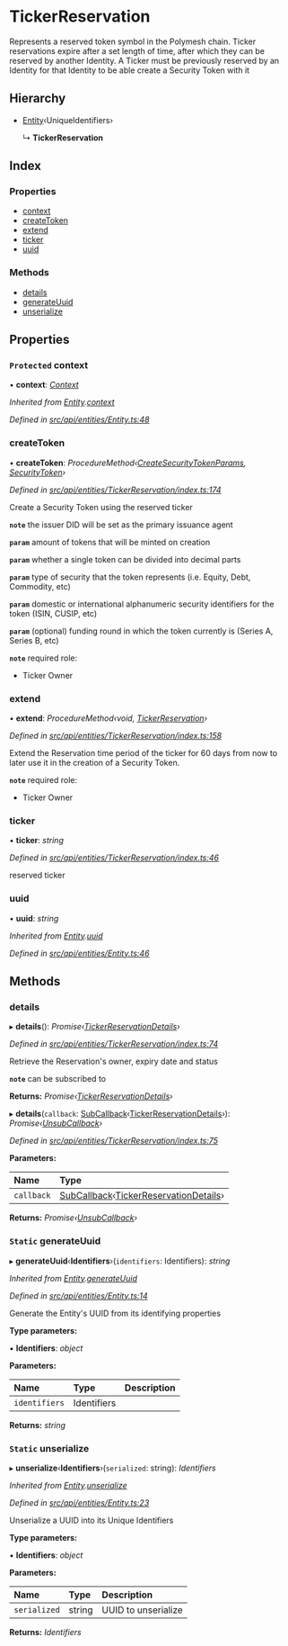 # TickerReservation

Represents a reserved token symbol in the Polymesh chain. Ticker reservations expire after a set length of time, after which they can be reserved by another Identity. A Ticker must be previously reserved by an Identity for that Identity to be able create a Security Token with it

## Hierarchy

* [Entity](entity.md)‹UniqueIdentifiers›

  ↳ **TickerReservation**

## Index

### Properties

* [context](tickerreservation.md#protected-context)
* [createToken](tickerreservation.md#createtoken)
* [extend](tickerreservation.md#extend)
* [ticker](tickerreservation.md#ticker)
* [uuid](tickerreservation.md#uuid)

### Methods

* [details](tickerreservation.md#details)
* [generateUuid](tickerreservation.md#static-generateuuid)
* [unserialize](tickerreservation.md#static-unserialize)

## Properties

### `Protected` context

• **context**: [_Context_](context.md)

_Inherited from_ [_Entity_](entity.md)_._[_context_](entity.md#protected-context)

_Defined in_ [_src/api/entities/Entity.ts:48_](https://github.com/PolymathNetwork/polymesh-sdk/blob/a0872cf4/src/api/entities/Entity.ts#L48)

### createToken

• **createToken**: _ProcedureMethod‹_[_CreateSecurityTokenParams_](../interfaces/createsecuritytokenparams.md)_,_ [_SecurityToken_](securitytoken.md)_›_

_Defined in_ [_src/api/entities/TickerReservation/index.ts:174_](https://github.com/PolymathNetwork/polymesh-sdk/blob/a0872cf4/src/api/entities/TickerReservation/index.ts#L174)

Create a Security Token using the reserved ticker

**`note`** the issuer DID will be set as the primary issuance agent

**`param`** amount of tokens that will be minted on creation

**`param`** whether a single token can be divided into decimal parts

**`param`** type of security that the token represents \(i.e. Equity, Debt, Commodity, etc\)

**`param`** domestic or international alphanumeric security identifiers for the token \(ISIN, CUSIP, etc\)

**`param`** \(optional\) funding round in which the token currently is \(Series A, Series B, etc\)

**`note`** required role:

* Ticker Owner

### extend

• **extend**: _ProcedureMethod‹void,_ [_TickerReservation_](tickerreservation.md)_›_

_Defined in_ [_src/api/entities/TickerReservation/index.ts:158_](https://github.com/PolymathNetwork/polymesh-sdk/blob/a0872cf4/src/api/entities/TickerReservation/index.ts#L158)

Extend the Reservation time period of the ticker for 60 days from now to later use it in the creation of a Security Token.

**`note`** required role:

* Ticker Owner

### ticker

• **ticker**: _string_

_Defined in_ [_src/api/entities/TickerReservation/index.ts:46_](https://github.com/PolymathNetwork/polymesh-sdk/blob/a0872cf4/src/api/entities/TickerReservation/index.ts#L46)

reserved ticker

### uuid

• **uuid**: _string_

_Inherited from_ [_Entity_](entity.md)_._[_uuid_](entity.md#uuid)

_Defined in_ [_src/api/entities/Entity.ts:46_](https://github.com/PolymathNetwork/polymesh-sdk/blob/a0872cf4/src/api/entities/Entity.ts#L46)

## Methods

### details

▸ **details**\(\): _Promise‹_[_TickerReservationDetails_](../interfaces/tickerreservationdetails.md)_›_

_Defined in_ [_src/api/entities/TickerReservation/index.ts:74_](https://github.com/PolymathNetwork/polymesh-sdk/blob/a0872cf4/src/api/entities/TickerReservation/index.ts#L74)

Retrieve the Reservation's owner, expiry date and status

**`note`** can be subscribed to

**Returns:** _Promise‹_[_TickerReservationDetails_](../interfaces/tickerreservationdetails.md)_›_

▸ **details**\(`callback`: [SubCallback](../globals.md#subcallback)‹[TickerReservationDetails](../interfaces/tickerreservationdetails.md)›\): _Promise‹_[_UnsubCallback_](../globals.md#unsubcallback)_›_

_Defined in_ [_src/api/entities/TickerReservation/index.ts:75_](https://github.com/PolymathNetwork/polymesh-sdk/blob/a0872cf4/src/api/entities/TickerReservation/index.ts#L75)

**Parameters:**

| Name | Type |
| :--- | :--- |
| `callback` | [SubCallback](../globals.md#subcallback)‹[TickerReservationDetails](../interfaces/tickerreservationdetails.md)› |

**Returns:** _Promise‹_[_UnsubCallback_](../globals.md#unsubcallback)_›_

### `Static` generateUuid

▸ **generateUuid**‹**Identifiers**›\(`identifiers`: Identifiers\): _string_

_Inherited from_ [_Entity_](entity.md)_._[_generateUuid_](entity.md#static-generateuuid)

_Defined in_ [_src/api/entities/Entity.ts:14_](https://github.com/PolymathNetwork/polymesh-sdk/blob/a0872cf4/src/api/entities/Entity.ts#L14)

Generate the Entity's UUID from its identifying properties

**Type parameters:**

▪ **Identifiers**: _object_

**Parameters:**

| Name | Type | Description |
| :--- | :--- | :--- |
| `identifiers` | Identifiers |  |

**Returns:** _string_

### `Static` unserialize

▸ **unserialize**‹**Identifiers**›\(`serialized`: string\): _Identifiers_

_Inherited from_ [_Entity_](entity.md)_._[_unserialize_](entity.md#static-unserialize)

_Defined in_ [_src/api/entities/Entity.ts:23_](https://github.com/PolymathNetwork/polymesh-sdk/blob/a0872cf4/src/api/entities/Entity.ts#L23)

Unserialize a UUID into its Unique Identifiers

**Type parameters:**

▪ **Identifiers**: _object_

**Parameters:**

| Name | Type | Description |
| :--- | :--- | :--- |
| `serialized` | string | UUID to unserialize |

**Returns:** _Identifiers_

